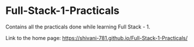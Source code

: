 # Full-Stack-1-Practicals
Contains all the practicals done while learning Full Stack - 1.

Link to the home page: https://shivani-781.github.io/Full-Stack-1-Practicals/
